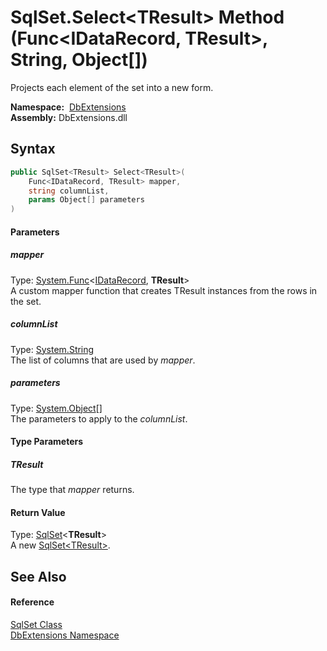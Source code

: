 SqlSet.Select&lt;TResult> Method (Func&lt;IDataRecord, TResult>, String, Object[])
==================================================================================
Projects each element of the set into a new form.

  **Namespace:**  [DbExtensions][1]  
  **Assembly:** DbExtensions.dll

Syntax
------

```csharp
public SqlSet<TResult> Select<TResult>(
	Func<IDataRecord, TResult> mapper,
	string columnList,
	params Object[] parameters
)

```

#### Parameters

##### *mapper*
Type: [System.Func][2]&lt;[IDataRecord][3], **TResult**>  
A custom mapper function that creates TResult instances from the rows in the set.

##### *columnList*
Type: [System.String][4]  
The list of columns that are used by *mapper*.

##### *parameters*
Type: [System.Object][5][]  
The parameters to apply to the *columnList*.

#### Type Parameters

##### *TResult*
The type that *mapper* returns.

#### Return Value
Type: [SqlSet][6]&lt;**TResult**>  
A new [SqlSet&lt;TResult>][6].

See Also
--------

#### Reference
[SqlSet Class][7]  
[DbExtensions Namespace][1]  

[1]: ../README.md
[2]: http://msdn.microsoft.com/en-us/library/bb549151
[3]: http://msdn.microsoft.com/en-us/library/93wb1heh
[4]: http://msdn.microsoft.com/en-us/library/s1wwdcbf
[5]: http://msdn.microsoft.com/en-us/library/e5kfa45b
[6]: ../SqlSet_1/README.md
[7]: README.md